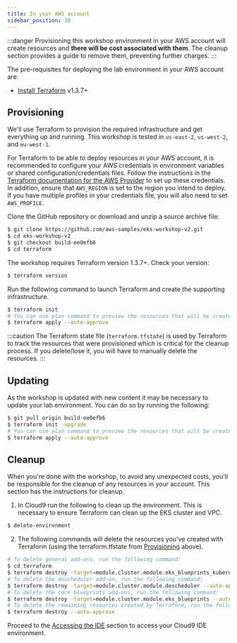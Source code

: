 ```yaml
---
title: In your AWS account
sidebar_position: 30
---
```


:::danger
Provisioning this workshop environment in your AWS account will create resources and **there will be cost associated with them**. The cleanup section provides a guide to remove them, preventing further charges.
:::

The pre-requisites for deploying the lab environment in your AWS account are:
 - [Install Terraform](https://developer.hashicorp.com/terraform/tutorials/aws-get-started/install-cli) v1.3.7+

## Provisioning

We'll use Terraform to provision the required infrastructure and get everything up and running. This workshop is tested in `us-east-2`, `us-west-2`, and `eu-west-1`.

For Terraform to be able to deploy resources in your AWS account, it is recommended to configure your AWS credentials in environment variables or shared configuration/credentials files. Follow the instructions in the [Terraform documentation for the AWS Provider](https://registry.terraform.io/providers/hashicorp/aws/latest/docs#shared-configuration-and-credentials-files) to set up these credentials. In addition, ensure that `AWS_REGION` is set to the region you intend to deploy. If you have multiple profiles in your credentials file, you will also need to set `AWS_PROFILE`.

Clone the GitHub repository or download and unzip a source archive file:

```bash test=false
$ git clone https://github.com/aws-samples/eks-workshop-v2.git
$ cd eks-workshop-v2
$ git checkout build-ee0efb6
$ cd terraform
```

The workshop requires Terraform version 1.3.7+. Check your version:

```bash test=false
$ terraform version
```

Run the following command to launch Terraform and create the supporting infrastructure.

```bash test=false
$ terraform init
# You can use plan command to preview the resources that will be create if you want
$ terraform apply --auto-approve 
```

:::caution
The Terraform state file (`terraform.tfstate`) is used by Terraform to track the resources that were provisioned which is critical for the cleanup process. If you delete/lose it, you will have to manually delete the resources.
:::

## Updating

As the workshop is updated with new content it may be necessary to update your lab environment. You can do so by running the following:

```bash test=false
$ git pull origin build-ee0efb6
$ terraform init -upgrade
# You can use plan command to preview the resources that will be create if you want
$ terraform apply --auto-approve 
```

## Cleanup

When you're done with the workshop, to avoid any unexpected costs, you'll be responsible for the cleanup of any resources in your account. This section has the instructions for cleanup.

1. In Cloud9 run the following to clean up the environment. This is necessary to ensure Terraform can clean up the EKS cluster and VPC.

```bash test=false
$ delete-environment
```

2. The following commands will delete the resources you've created with Terraform (using the terraform.tfstate from [Provisioning](#provisioning) above).

```bash test=false
# To delete general add-ons, run the following command:
$ cd terraform
$ terraform destroy -target=module.cluster.module.eks_blueprints_kubernetes_addons --auto-approve
# To delete the descheduler add-on, run the following command:
$ terraform destroy -target=module.cluster.module.descheduler --auto-approve
# To delete the core blueprints add-ons, run the following command:
$ terraform destroy -target=module.cluster.module.eks_blueprints --auto-approve
# To delete the remaining resources created by Terraform, run the following command:
$ terraform destroy --auto-approve
```

Proceed to the [Accessing the IDE](../ide) section to access your Cloud9 IDE environment.
